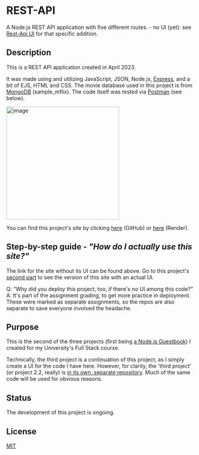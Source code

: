 # REST-API
A Node.js REST API application with five different routes.  - no UI (yet): see [Rest-Api UI](https://github.com/luminietos/REST-API-UI) for that specific addition.

## Description
This is a REST API application created in April 2023. 

It was made using and utilizing JavaScript, JSON, Node.js, [Express](https://expressjs.com/), and a bit of EJS, HTML and CSS. The movie database used in this project is from [MongoDB](https://www.mongodb.com/) (sample_mflix).
The code itself was tested via [Postman](https://www.postman.com/) (see below).

<img width="299" alt="image" src="https://user-images.githubusercontent.com/77718358/232532162-aa8031bf-93fe-4fb5-b80f-e5a547589240.png">

You can find this project's site by clicking [here](https://github.com/luminietos/REST-API) (GitHub) or [here](https://restapi-luminietos.onrender.com/) (Render).

## Step-by-step guide - *"How do I actually use this site?"*
The link for the site without its UI can be found above. Go to this project's [second part](https://github.com/luminietos/REST-API-UI) to see the version of this site with an actual UI. 

Q: "Why did you deploy this project, too, if there's no UI among this code?"
A: It's part of the assignment grading, to get more practice in deployment. These were marked as separate assignments, so the repos are also separate to save everyone involved the headache. 
 
## Purpose
This is the second of the three projects (first being [a Node.js Guestbook](https://github.com/luminietos/GB)) I created for my University's Full Stack course. 

Technically, the third project is a continuation of this project, as I simply create a UI for the code I have here. However, for clarity, the 'third project' (or project 2.2, really) is [in its own, separate repository](). Much of the same code will be used for obvious reasons.  

## Status
The development of this project is ongoing.

## License
[MIT](https://choosealicense.com/licenses/mit/)

